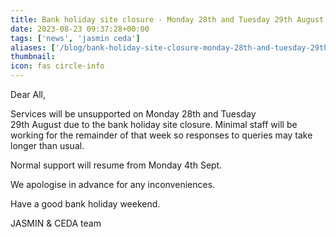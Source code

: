 ```yaml
---
title: Bank holiday site closure - Monday 28th and Tuesday 29th August
date: 2023-08-23 09:37:28+00:00
tags: ['news', 'jasmin ceda']
aliases: ['/blog/bank-holiday-site-closure-monday-28th-and-tuesday-29th-august']
thumbnail: 
icon: fas circle-info
---
```


Dear All,  
  
Services will be unsupported on Monday 28th and Tuesday 29th August due to the bank holiday site closure. Minimal staff will be working for the remainder of that week so responses to queries may take longer than usual.  
  
Normal support will resume from Monday 4th Sept.  
  
We apologise in advance for any inconveniences.

Have a good bank holiday weekend.

JASMIN & CEDA team
